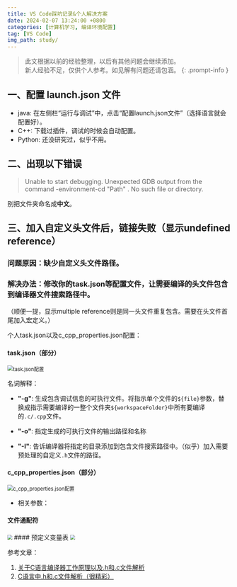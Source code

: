 ```yaml
---
title: VS Code踩坑记录&个人解决方案
date: 2024-02-07 13:24:00 +0800
categories: [计算机学习, 编译环境配置]
tag: [VS Code]
img_path: study/
---
```

> 此文根据以前的经验整理，以后有其他问题会继续添加。  
> 新人经验不足，仅供个人参考。如见解有问题还请包涵。
{: .prompt-info }

## 一、配置 launch.json 文件
- java: 在左侧栏“运行与调试”中，点击“配置launch.json文件”（选择语言就会配置好）。
- C++: 下载过插件，调试的时候会自动配置。
- Python: 还没研究过，似乎不用。

## 二、出现以下错误
> Unable to start debugging. Unexpected GDB output from the command -environment-cd "Path" . No such file or directory.


别把文件夹命名成**中文**。

## 三、加入自定义头文件后，链接失败（显示undefined reference）
### 问题原因：缺少自定义头文件路径。
### 解决办法：修改你的task.json等配置文件，让需要编译的头文件包含到编译器文件搜索路径中。
（顺便一提，显示multiple reference则是同一头文件重复包含。需要在头文件首尾加入宏定义。）

个人task.json以及c_cpp_properties.json配置：
#### task.json（部分）
<img src="https://cdn.jsdelivr.net/gh/Makicelse/image/img/study/202402192043490.png" alt="task.json配置" style="zoom:80%;" />

名词解释：

- **"-g"**: 生成包含调试信息的可执行文件。将指示单个文件的`${file}`参数，替换成指示需要编译的一整个文件夹`${workspaceFolder}`中所有要编译的`.c/.cpp`文件。

- **"-o"**: 指定生成的可执行文件的输出路径和名称

- **"-I"**: 告诉编译器将指定的目录添加到包含文件搜索路径中。（似乎）加入需要预处理的自定义`.h`文件的路径。

#### c_cpp_properties.json（部分）
<img src="https://cdn.jsdelivr.net/gh/Makicelse/image/img/study/202402192043494.png" alt="c_cpp_properties.json配置" style="zoom:80%;" />

- 相关参数：
#### 文件通配符
<img src="https://cdn.jsdelivr.net/gh/Makicelse/image/img/study/202402192043491.png" style="zoom: 67%;" />
#### 预定义变量表
<img src="https://cdn.jsdelivr.net/gh/Makicelse/image/img/study/202402192043492.png" style="zoom: 67%;" />

参考文章：
1. [关于C语言编译器工作原理以及.h和.c文件解析](https://ain-crad.github.io/2018/12/02/C%E8%AF%AD%E8%A8%80%E7%BC%96%E8%AF%91%E8%BF%9E%E6%8E%A5%E8%BF%87%E7%A8%8B%E4%BB%A5%E5%8F%8A-h%E5%92%8C-c%E6%96%87%E4%BB%B6%E8%A7%A3%E6%9E%90/)
2. [C语言中.h和.c文件解析（很精彩）](https://www.cnblogs.com/laojie4321/archive/2012/03/30/2425015.html)